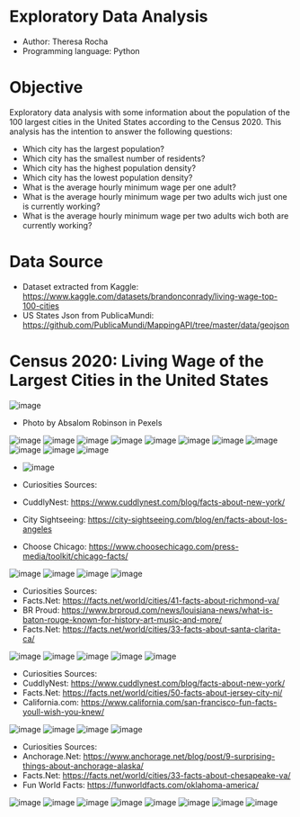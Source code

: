 # Exploratory Data Analysis

- Author: Theresa Rocha
- Programming language: Python

# Objective

Exploratory data analysis with some information about the population of the 100 largest cities in the United States according to the Census 2020.
This analysis has the intention to answer the following questions:

- Which city has the largest population?
- Which city has the smallest number of residents?
- Which city has the highest population density?
- Which city has the lowest population density?
- What is the average hourly minimum wage per one adult?
- What is the average hourly minimum wage per two adults wich just one is currently working?
- What is the average hourly minimum wage per two adults wich both are currently working?


# Data Source

- Dataset extracted from Kaggle: <https://www.kaggle.com/datasets/brandonconrady/living-wage-top-100-cities>
- US States Json from PublicaMundi: <https://github.com/PublicaMundi/MappingAPI/tree/master/data/geojson>

# Census 2020: Living Wage of the Largest Cities in the United States

![image](https://github.com/theresarocha/EDA_Living_Wage/assets/84404461/4d693be5-3eb0-4e89-9ba4-78d316ff65c4)
- Photo by Absalom Robinson in Pexels

![image](https://github.com/theresarocha/EDA_Living_Wage/assets/84404461/f9e2b498-347b-4f45-9acf-9498361799d2)
![image](https://github.com/theresarocha/EDA_Living_Wage/assets/84404461/85c11243-91d5-4a73-abe9-b4040bb51298)
![image](https://github.com/theresarocha/EDA_Living_Wage/assets/84404461/7d580759-5f85-4626-8f3c-5e7c43415f38)
![image](https://github.com/theresarocha/EDA_Living_Wage/assets/84404461/425841f4-49da-4883-b756-072825f270ee)
![image](https://github.com/theresarocha/EDA_Living_Wage/assets/84404461/f37e9aa0-21dc-40d1-be2d-d31d1862b1dd)
![image](https://github.com/theresarocha/EDA_Living_Wage/assets/84404461/541c60ee-66e6-40e2-a664-368a8b61f68b)
![image](https://github.com/theresarocha/EDA_Living_Wage/assets/84404461/c6492250-20f0-443f-b132-5ae03e199693)
![image](https://github.com/theresarocha/EDA_Living_Wage/assets/84404461/9ab4595a-b3a1-45e7-89e5-f25be8a588f7)
![image](https://github.com/theresarocha/EDA_Living_Wage/assets/84404461/28b9f6b3-b100-4ef3-9c16-66d5c6c32e04)
![image](https://github.com/theresarocha/EDA_Living_Wage/assets/84404461/0167e9e3-568a-4b1d-8f5d-31bde09f2061)
![image](https://github.com/theresarocha/EDA_Living_Wage/assets/84404461/1f37e3f5-f0af-497b-8e1a-dafaec6e79ba)
- ![image](https://github.com/theresarocha/EDA_Living_Wage/assets/84404461/d67e7f7b-27b4-4e83-af1a-31ae09081a9d)

- Curiosities Sources:
- CuddlyNest: <https://www.cuddlynest.com/blog/facts-about-new-york/>
- City Sightseeing: <https://city-sightseeing.com/blog/en/facts-about-los-angeles>
- Choose Chicago: <https://www.choosechicago.com/press-media/toolkit/chicago-facts/>

![image](https://github.com/theresarocha/EDA_Living_Wage/assets/84404461/1a46cfc4-6b98-4cfd-97dc-88a1a6229e5a)
![image](https://github.com/theresarocha/EDA_Living_Wage/assets/84404461/fbbbf2af-a1e5-4da8-9feb-a6a9fe0db865)
![image](https://github.com/theresarocha/EDA_Living_Wage/assets/84404461/96e456ed-6669-4c57-82de-9189f6d24c00)
![image](https://github.com/theresarocha/EDA_Living_Wage/assets/84404461/3ca6fd89-871c-410b-ba4f-fdee60924c89)

- Curiosities Sources:
- Facts.Net: <https://facts.net/world/cities/41-facts-about-richmond-va/>
- BR Proud: <https://www.brproud.com/news/louisiana-news/what-is-baton-rouge-known-for-history-art-music-and-more/>
- Facts.Net: <https://facts.net/world/cities/33-facts-about-santa-clarita-ca/>

![image](https://github.com/theresarocha/EDA_Living_Wage/assets/84404461/1b94f632-851f-40e9-8db9-249ded132671)
![image](https://github.com/theresarocha/EDA_Living_Wage/assets/84404461/66dacf4b-1407-457b-9b7d-fdddb93256bd)
![image](https://github.com/theresarocha/EDA_Living_Wage/assets/84404461/e6dd4566-70a7-4402-bf4a-09abd24d99ce)
![image](https://github.com/theresarocha/EDA_Living_Wage/assets/84404461/71e367a7-4d90-4321-959a-4b2bf6348685)
![image](https://github.com/theresarocha/EDA_Living_Wage/assets/84404461/e69e3ecd-b2f7-46ec-99dd-fc2b1ed646ae)

- Curiosities Sources:
- CuddlyNest: <https://www.cuddlynest.com/blog/facts-about-new-york/>
- Facts.Net: <https://facts.net/world/cities/50-facts-about-jersey-city-nj/>
- California.com: <https://www.california.com/san-francisco-fun-facts-youll-wish-you-knew/>

![image](https://github.com/theresarocha/EDA_Living_Wage/assets/84404461/0c9f0881-beae-4870-a88e-89607c372b68)
![image](https://github.com/theresarocha/EDA_Living_Wage/assets/84404461/f00effdf-5cb2-4618-ba6c-cc06fc02b003)
![image](https://github.com/theresarocha/EDA_Living_Wage/assets/84404461/55571978-71a0-43f9-93d9-4acf0318bbec)
![image](https://github.com/theresarocha/EDA_Living_Wage/assets/84404461/002bb19c-2c52-4225-8042-c621a513ad32)

- Curiosities Sources:
- Anchorage.Net: <https://www.anchorage.net/blog/post/9-surprising-things-about-anchorage-alaska/>
- Facts.Net: <https://facts.net/world/cities/33-facts-about-chesapeake-va/>
- Fun World Facts: <https://funworldfacts.com/oklahoma-america/>

![image](https://github.com/theresarocha/EDA_Living_Wage/assets/84404461/41182c6d-8dc9-4e76-8371-19afd04ab83e)
![image](https://github.com/theresarocha/EDA_Living_Wage/assets/84404461/26887e18-04fa-48e1-a192-7e1bbe537bef)
![image](https://github.com/theresarocha/EDA_Living_Wage/assets/84404461/2c011e71-2e64-4cf2-8955-81c170b2736a)
![image](https://github.com/theresarocha/EDA_Living_Wage/assets/84404461/788c773b-0715-42af-bbef-67201add1391)
![image](https://github.com/theresarocha/EDA_Living_Wage/assets/84404461/5de4778f-c2a2-4067-b04d-3488776c2a4f)
![image](https://github.com/theresarocha/EDA_Living_Wage/assets/84404461/00e13b21-6fbe-4b7e-b552-b32af6c1a86e)
![image](https://github.com/theresarocha/EDA_Living_Wage/assets/84404461/6a87f84d-07a4-44a7-a505-593cb4190a32)
![image](https://github.com/theresarocha/EDA_Living_Wage/assets/84404461/060923b2-5a44-4445-90f5-03fd07c5c434)







































